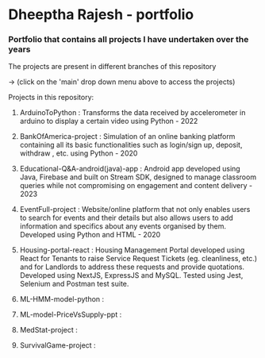 # Dheeptha Rajesh - portfolio

### Portfolio that contains all projects I have undertaken over the years      

The projects are present in different branches of this repository

  -> (click on the 'main' drop down menu above to access the projects)

Projects in this repository:

  1. ArduinoToPython : Transforms the data received by accelerometer in arduino to display a certain video using Python - 2022
     
  2. BankOfAmerica-project : Simulation of an online banking platform containing all its basic functionalities such as login/sign up, deposit, withdraw , etc. using Python - 2020
     
  3. Educational-Q&A-android(java)-app : Android app developed using Java, Firebase and built on Stream SDK, designed to manage classroom queries while not compromising on engagement and content delivery - 2023
     
  4. EventFull-project : Website/online platform that not only enables users to search for events and their details but also allows users to add information and specifics about any events organised by them. Developed using Python and HTML - 2020
     
  5. Housing-portal-react : Housing Management Portal developed using React for Tenants to raise Service Request Tickets (eg. cleanliness, etc.) and for Landlords to address these requests and provide quotations. Developed using NextJS, ExpressJS and MySQL. Tested using Jest, Selenium and Postman test suite.
   
  6. ML-HMM-model-python :
     
  7. ML-model-PriceVsSupply-ppt :
     
  8. MedStat-project :
     
  9. SurvivalGame-project :

